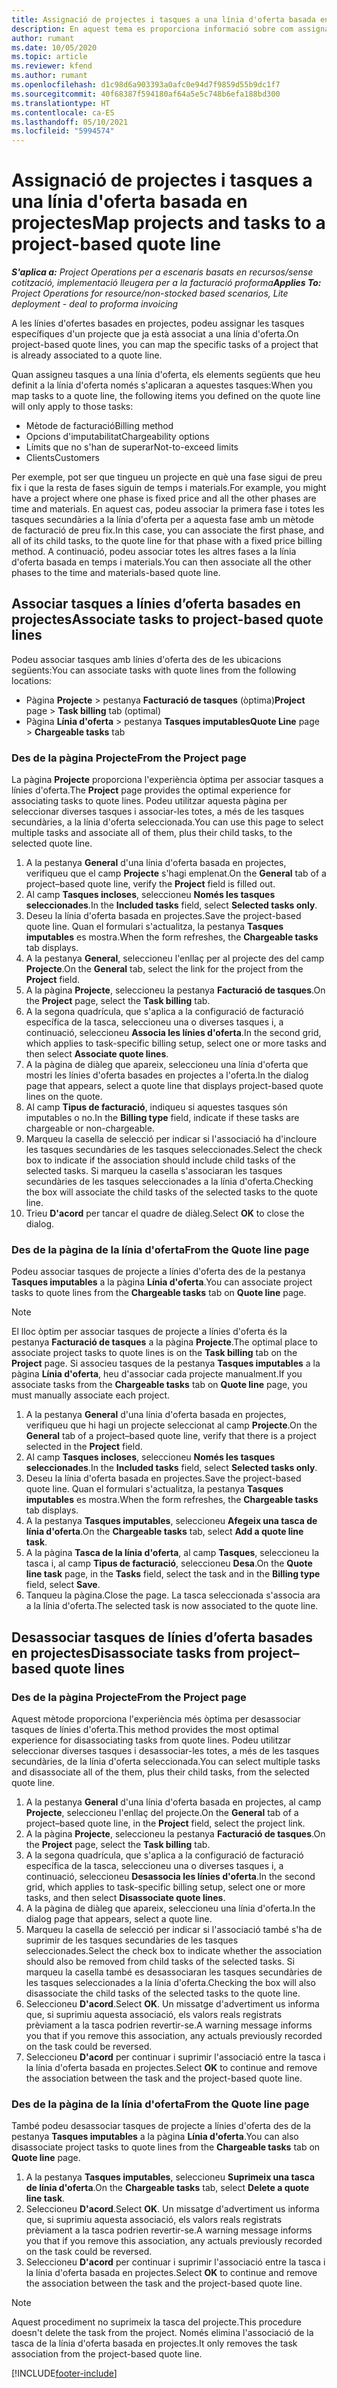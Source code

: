 ```yaml
---
title: Assignació de projectes i tasques a una línia d'oferta basada en projectes
description: En aquest tema es proporciona informació sobre com assignar projectes i tasques a una línia de tasca basada en projectes.
author: rumant
ms.date: 10/05/2020
ms.topic: article
ms.reviewer: kfend
ms.author: rumant
ms.openlocfilehash: d1c98d6a903393a0afc0e94d7f9859d55b9dc1f7
ms.sourcegitcommit: 40f68387f594180af64a5e5c748b6efa188bd300
ms.translationtype: HT
ms.contentlocale: ca-ES
ms.lasthandoff: 05/10/2021
ms.locfileid: "5994574"
---
```

# <a name="map-projects-and-tasks-to-a-project-based-quote-line"></a><span data-ttu-id="8fcd8-103">Assignació de projectes i tasques a una línia d'oferta basada en projectes</span><span class="sxs-lookup"><span data-stu-id="8fcd8-103">Map projects and tasks to a project-based quote line</span></span>

<span data-ttu-id="8fcd8-104">_**S'aplica a:** Project Operations per a escenaris basats en recursos/sense cotització, implementació lleugera per a la facturació proforma_</span><span class="sxs-lookup"><span data-stu-id="8fcd8-104">_**Applies To:** Project Operations for resource/non-stocked based scenarios, Lite deployment - deal to proforma invoicing_</span></span>

<span data-ttu-id="8fcd8-105">A les línies d'ofertes basades en projectes, podeu assignar les tasques específiques d'un projecte que ja està associat a una línia d'oferta.</span><span class="sxs-lookup"><span data-stu-id="8fcd8-105">On project-based quote lines, you can map the specific tasks of a project that is already associated to a quote line.</span></span>

<span data-ttu-id="8fcd8-106">Quan assigneu tasques a una línia d'oferta, els elements següents que heu definit a la línia d'oferta només s'aplicaran a aquestes tasques:</span><span class="sxs-lookup"><span data-stu-id="8fcd8-106">When you map tasks to a quote line, the following items you defined on the quote line will only apply to those tasks:</span></span>

- <span data-ttu-id="8fcd8-107">Mètode de facturació</span><span class="sxs-lookup"><span data-stu-id="8fcd8-107">Billing method</span></span>
- <span data-ttu-id="8fcd8-108">Opcions d'imputabilitat</span><span class="sxs-lookup"><span data-stu-id="8fcd8-108">Chargeability options</span></span>
- <span data-ttu-id="8fcd8-109">Límits que no s'han de superar</span><span class="sxs-lookup"><span data-stu-id="8fcd8-109">Not-to-exceed limits</span></span>
- <span data-ttu-id="8fcd8-110">Clients</span><span class="sxs-lookup"><span data-stu-id="8fcd8-110">Customers</span></span>

<span data-ttu-id="8fcd8-111">Per exemple, pot ser que tingueu un projecte en què una fase sigui de preu fix i que la resta de fases siguin de temps i materials.</span><span class="sxs-lookup"><span data-stu-id="8fcd8-111">For example, you might have a project where one phase is fixed price and all the other phases are time and materials.</span></span> <span data-ttu-id="8fcd8-112">En aquest cas, podeu associar la primera fase i totes les tasques secundàries a la línia d'oferta per a aquesta fase amb un mètode de facturació de preu fix.</span><span class="sxs-lookup"><span data-stu-id="8fcd8-112">In this case, you can associate the first phase, and all of its child tasks, to the quote line for that phase with a fixed price billing method.</span></span> <span data-ttu-id="8fcd8-113">A continuació, podeu associar totes les altres fases a la línia d'oferta basada en temps i materials.</span><span class="sxs-lookup"><span data-stu-id="8fcd8-113">You can then associate all the other phases to the time and materials-based quote line.</span></span>

## <a name="associate-tasks-to-project-based-quote-lines"></a><span data-ttu-id="8fcd8-114">Associar tasques a línies d’oferta basades en projectes</span><span class="sxs-lookup"><span data-stu-id="8fcd8-114">Associate tasks to project-based quote lines</span></span>

<span data-ttu-id="8fcd8-115">Podeu associar tasques amb línies d'oferta des de les ubicacions següents:</span><span class="sxs-lookup"><span data-stu-id="8fcd8-115">You can associate tasks with quote lines from the following locations:</span></span>

- <span data-ttu-id="8fcd8-116">Pàgina **Projecte** > pestanya **Facturació de tasques** (òptima)</span><span class="sxs-lookup"><span data-stu-id="8fcd8-116">**Project** page > **Task billing** tab (optimal)</span></span>
- <span data-ttu-id="8fcd8-117">Pàgina **Línia d'oferta** > pestanya **Tasques imputables**</span><span class="sxs-lookup"><span data-stu-id="8fcd8-117">**Quote Line** page > **Chargeable tasks** tab</span></span> 

### <a name="from-the-project-page"></a><span data-ttu-id="8fcd8-118">Des de la pàgina Projecte</span><span class="sxs-lookup"><span data-stu-id="8fcd8-118">From the Project page</span></span>

<span data-ttu-id="8fcd8-119">La pàgina **Projecte** proporciona l'experiència òptima per associar tasques a línies d'oferta.</span><span class="sxs-lookup"><span data-stu-id="8fcd8-119">The **Project** page provides the optimal experience for associating tasks to quote lines.</span></span> <span data-ttu-id="8fcd8-120">Podeu utilitzar aquesta pàgina per seleccionar diverses tasques i associar-les totes, a més de les tasques secundàries, a la línia d'oferta seleccionada.</span><span class="sxs-lookup"><span data-stu-id="8fcd8-120">You can use this page to select multiple tasks and associate all of them, plus their child tasks, to the selected quote line.</span></span>

1. <span data-ttu-id="8fcd8-121">A la pestanya **General** d'una línia d'oferta basada en projectes, verifiqueu que el camp **Projecte** s'hagi emplenat.</span><span class="sxs-lookup"><span data-stu-id="8fcd8-121">On the **General** tab of a project–based quote line, verify the **Project** field is filled out.</span></span>
2. <span data-ttu-id="8fcd8-122">Al camp **Tasques incloses**, seleccioneu **Només les tasques seleccionades**.</span><span class="sxs-lookup"><span data-stu-id="8fcd8-122">In the **Included tasks** field, select **Selected tasks only**.</span></span>
3. <span data-ttu-id="8fcd8-123">Deseu la línia d'oferta basada en projectes.</span><span class="sxs-lookup"><span data-stu-id="8fcd8-123">Save the project-based quote line.</span></span> <span data-ttu-id="8fcd8-124">Quan el formulari s'actualitza, la pestanya **Tasques imputables** es mostra.</span><span class="sxs-lookup"><span data-stu-id="8fcd8-124">When the form refreshes, the **Chargeable tasks** tab displays.</span></span>
4. <span data-ttu-id="8fcd8-125">A la pestanya **General**, seleccioneu l'enllaç per al projecte des del camp **Projecte**.</span><span class="sxs-lookup"><span data-stu-id="8fcd8-125">On the **General** tab, select the link for the project from the **Project** field.</span></span>
5. <span data-ttu-id="8fcd8-126">A la pàgina **Projecte**, seleccioneu la pestanya **Facturació de tasques**.</span><span class="sxs-lookup"><span data-stu-id="8fcd8-126">On the **Project** page, select the **Task billing** tab.</span></span>
6. <span data-ttu-id="8fcd8-127">A la segona quadrícula, que s'aplica a la configuració de facturació específica de la tasca, seleccioneu una o diverses tasques i, a continuació, seleccioneu **Associa les línies d'oferta**.</span><span class="sxs-lookup"><span data-stu-id="8fcd8-127">In the second grid, which applies to task-specific billing setup, select one or more tasks and then select **Associate quote lines**.</span></span>
7. <span data-ttu-id="8fcd8-128">A la pàgina de diàleg que apareix, seleccioneu una línia d'oferta que mostri les línies d'oferta basades en projectes a l'oferta.</span><span class="sxs-lookup"><span data-stu-id="8fcd8-128">In the dialog page that appears, select a quote line that displays project-based quote lines on the quote.</span></span>
8. <span data-ttu-id="8fcd8-129">Al camp **Tipus de facturació**, indiqueu si aquestes tasques són imputables o no.</span><span class="sxs-lookup"><span data-stu-id="8fcd8-129">In the **Billing type** field, indicate if these tasks are chargeable or non-chargeable.</span></span>
9. <span data-ttu-id="8fcd8-130">Marqueu la casella de selecció per indicar si l'associació ha d'incloure les tasques secundàries de les tasques seleccionades.</span><span class="sxs-lookup"><span data-stu-id="8fcd8-130">Select the check box to indicate if the association should include child tasks of the selected tasks.</span></span> <span data-ttu-id="8fcd8-131">Si marqueu la casella s'associaran les tasques secundàries de les tasques seleccionades a la línia d'oferta.</span><span class="sxs-lookup"><span data-stu-id="8fcd8-131">Checking the box will associate the child tasks of the selected tasks to the quote line.</span></span>
10. <span data-ttu-id="8fcd8-132">Trieu **D'acord** per tancar el quadre de diàleg.</span><span class="sxs-lookup"><span data-stu-id="8fcd8-132">Select **OK** to close the dialog.</span></span>

### <a name="from-the-quote-line-page"></a><span data-ttu-id="8fcd8-133">Des de la pàgina de la línia d'oferta</span><span class="sxs-lookup"><span data-stu-id="8fcd8-133">From the Quote line page</span></span>

<span data-ttu-id="8fcd8-134">Podeu associar tasques de projecte a línies d'oferta des de la pestanya **Tasques imputables** a la pàgina **Línia d'oferta**.</span><span class="sxs-lookup"><span data-stu-id="8fcd8-134">You can associate project tasks to quote lines from the **Chargeable tasks** tab on **Quote line** page.</span></span>

>[!NOTE]
><span data-ttu-id="8fcd8-135">El lloc òptim per associar tasques de projecte a línies d'oferta és la pestanya **Facturació de tasques** a la pàgina **Projecte**.</span><span class="sxs-lookup"><span data-stu-id="8fcd8-135">The optimal place to associate project tasks to quote lines is on the **Task billing** tab on the **Project** page.</span></span> <span data-ttu-id="8fcd8-136">Si associeu tasques de la pestanya **Tasques imputables** a la pàgina **Línia d'oferta**, heu d'associar cada projecte manualment.</span><span class="sxs-lookup"><span data-stu-id="8fcd8-136">If you associate tasks from the **Chargeable tasks** tab on **Quote line** page, you must manually associate each project.</span></span>

1. <span data-ttu-id="8fcd8-137">A la pestanya **General** d'una línia d'oferta basada en projectes, verifiqueu que hi hagi un projecte seleccionat al camp **Projecte**.</span><span class="sxs-lookup"><span data-stu-id="8fcd8-137">On the **General** tab of a project–based quote line, verify that there is a project selected in the **Project** field.</span></span>
2. <span data-ttu-id="8fcd8-138">Al camp **Tasques incloses**, seleccioneu **Només les tasques seleccionades**.</span><span class="sxs-lookup"><span data-stu-id="8fcd8-138">In the **Included tasks** field, select **Selected tasks only**.</span></span>
3. <span data-ttu-id="8fcd8-139">Deseu la línia d'oferta basada en projectes.</span><span class="sxs-lookup"><span data-stu-id="8fcd8-139">Save the project-based quote line.</span></span> <span data-ttu-id="8fcd8-140">Quan el formulari s'actualitza, la pestanya **Tasques imputables** es mostra.</span><span class="sxs-lookup"><span data-stu-id="8fcd8-140">When the form refreshes, the **Chargeable tasks** tab displays.</span></span>
4. <span data-ttu-id="8fcd8-141">A la pestanya **Tasques imputables**, seleccioneu **Afegeix una tasca de línia d'oferta**.</span><span class="sxs-lookup"><span data-stu-id="8fcd8-141">On the **Chargeable tasks** tab, select **Add a quote line task**.</span></span>
5. <span data-ttu-id="8fcd8-142">A la pàgina **Tasca de la línia d'oferta**, al camp **Tasques**, seleccioneu la tasca i, al camp **Tipus de facturació**, seleccioneu **Desa**.</span><span class="sxs-lookup"><span data-stu-id="8fcd8-142">On the **Quote line task** page, in the **Tasks** field, select the task and in the **Billing type** field, select **Save**.</span></span> 
6. <span data-ttu-id="8fcd8-143">Tanqueu la pàgina.</span><span class="sxs-lookup"><span data-stu-id="8fcd8-143">Close the page.</span></span> <span data-ttu-id="8fcd8-144">La tasca seleccionada s'associa ara a la línia d'oferta.</span><span class="sxs-lookup"><span data-stu-id="8fcd8-144">The selected task is now associated to the quote line.</span></span>

## <a name="disassociate-tasks-from-projectbased-quote-lines"></a><span data-ttu-id="8fcd8-145">Desassociar tasques de línies d’oferta basades en projectes</span><span class="sxs-lookup"><span data-stu-id="8fcd8-145">Disassociate tasks from project–based quote lines</span></span>

### <a name="from-the-project-page"></a><span data-ttu-id="8fcd8-146">Des de la pàgina Projecte</span><span class="sxs-lookup"><span data-stu-id="8fcd8-146">From the Project page</span></span>

<span data-ttu-id="8fcd8-147">Aquest mètode proporciona l'experiència més òptima per desassociar tasques de línies d'oferta.</span><span class="sxs-lookup"><span data-stu-id="8fcd8-147">This method provides the most optimal experience for disassociating tasks from quote lines.</span></span> <span data-ttu-id="8fcd8-148">Podeu utilitzar seleccionar diverses tasques i desassociar-les totes, a més de les tasques secundàries, de la línia d'oferta seleccionada.</span><span class="sxs-lookup"><span data-stu-id="8fcd8-148">You can select multiple tasks and disassociate all of the them, plus their child tasks, from the selected quote line.</span></span>

1. <span data-ttu-id="8fcd8-149">A la pestanya **General** d'una línia d'oferta basada en projectes, al camp **Projecte**, seleccioneu l'enllaç del projecte.</span><span class="sxs-lookup"><span data-stu-id="8fcd8-149">On the **General** tab of a project–based quote line, in the **Project** field, select the project link.</span></span>
2. <span data-ttu-id="8fcd8-150">A la pàgina **Projecte**, seleccioneu la pestanya **Facturació de tasques**.</span><span class="sxs-lookup"><span data-stu-id="8fcd8-150">On the **Project** page, select the **Task billing** tab.</span></span>
3. <span data-ttu-id="8fcd8-151">A la segona quadrícula, que s'aplica a la configuració de facturació específica de la tasca, seleccioneu una o diverses tasques i, a continuació, seleccioneu **Desassocia les línies d'oferta**.</span><span class="sxs-lookup"><span data-stu-id="8fcd8-151">In the second grid, which applies to task-specific billing setup, select one or more tasks, and then select **Disassociate quote lines**.</span></span>
4. <span data-ttu-id="8fcd8-152">A la pàgina de diàleg que apareix, seleccioneu una línia d'oferta.</span><span class="sxs-lookup"><span data-stu-id="8fcd8-152">In the dialog page that appears, select a quote line.</span></span>
5. <span data-ttu-id="8fcd8-153">Marqueu la casella de selecció per indicar si l'associació també s'ha de suprimir de les tasques secundàries de les tasques seleccionades.</span><span class="sxs-lookup"><span data-stu-id="8fcd8-153">Select the check box to indicate whether the association should also be removed from child tasks of the selected tasks.</span></span> <span data-ttu-id="8fcd8-154">Si marqueu la casella també es desassociaran les tasques secundàries de les tasques seleccionades a la línia d'oferta.</span><span class="sxs-lookup"><span data-stu-id="8fcd8-154">Checking the box will also disassociate the child tasks of the selected tasks to the quote line.</span></span>
6. <span data-ttu-id="8fcd8-155">Seleccioneu **D'acord**.</span><span class="sxs-lookup"><span data-stu-id="8fcd8-155">Select **OK**.</span></span> <span data-ttu-id="8fcd8-156">Un missatge d'advertiment us informa que, si suprimiu aquesta associació, els valors reals registrats prèviament a la tasca podrien revertir-se.</span><span class="sxs-lookup"><span data-stu-id="8fcd8-156">A warning message informs you that if you remove this association, any actuals previously recorded on the task could be reversed.</span></span> 
7. <span data-ttu-id="8fcd8-157">Seleccioneu **D'acord** per continuar i suprimir l'associació entre la tasca i la línia d'oferta basada en projectes.</span><span class="sxs-lookup"><span data-stu-id="8fcd8-157">Select **OK** to continue and remove the association between the task and the project-based quote line.</span></span>

### <a name="from-the-quote-line-page"></a><span data-ttu-id="8fcd8-158">Des de la pàgina de la línia d'oferta</span><span class="sxs-lookup"><span data-stu-id="8fcd8-158">From the Quote line page</span></span>

<span data-ttu-id="8fcd8-159">També podeu desassociar tasques de projecte a línies d'oferta des de la pestanya **Tasques imputables** a la pàgina **Línia d'oferta**.</span><span class="sxs-lookup"><span data-stu-id="8fcd8-159">You can also disassociate project tasks to quote lines from the **Chargeable tasks** tab on **Quote line** page.</span></span>

1. <span data-ttu-id="8fcd8-160">A la pestanya **Tasques imputables**, seleccioneu **Suprimeix una tasca de línia d'oferta**.</span><span class="sxs-lookup"><span data-stu-id="8fcd8-160">On the **Chargeable tasks** tab, select **Delete a quote line task**.</span></span>
2. <span data-ttu-id="8fcd8-161">Seleccioneu **D'acord**.</span><span class="sxs-lookup"><span data-stu-id="8fcd8-161">Select **OK**.</span></span> <span data-ttu-id="8fcd8-162">Un missatge d'advertiment us informa que, si suprimiu aquesta associació, els valors reals registrats prèviament a la tasca podrien revertir-se.</span><span class="sxs-lookup"><span data-stu-id="8fcd8-162">A warning message informs you that if you remove this association, any actuals previously recorded on the task could be reversed.</span></span> 
3. <span data-ttu-id="8fcd8-163">Seleccioneu **D'acord** per continuar i suprimir l'associació entre la tasca i la línia d'oferta basada en projectes.</span><span class="sxs-lookup"><span data-stu-id="8fcd8-163">Select **OK** to continue and remove the association between the task and the project-based quote line.</span></span>

>[!NOTE]
> <span data-ttu-id="8fcd8-164">Aquest procediment no suprimeix la tasca del projecte.</span><span class="sxs-lookup"><span data-stu-id="8fcd8-164">This procedure doesn't delete the task from the project.</span></span> <span data-ttu-id="8fcd8-165">Només elimina l'associació de la tasca de la línia d'oferta basada en projectes.</span><span class="sxs-lookup"><span data-stu-id="8fcd8-165">It only removes the task association from the project-based quote line.</span></span>


[!INCLUDE[footer-include](../../includes/footer-banner.md)]